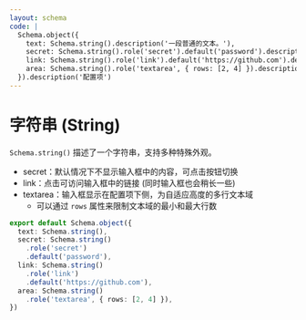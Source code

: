 ```yaml
---
layout: schema
code: |
  Schema.object({
    text: Schema.string().description('一段普通的文本。'),
    secret: Schema.string().role('secret').default('password').description('请输入密码。'),
    link: Schema.string().role('link').default('https://github.com').description('点击访问链接。'),
    area: Schema.string().role('textarea', { rows: [2, 4] }).description('在下方输入多行文本。'),
  }).description('配置项')
---
```


# 字符串 (String)

`Schema.string()` 描述了一个字符串，支持多种特殊外观。

- secret：默认情况下不显示输入框中的内容，可点击按钮切换
- link：点击可访问输入框中的链接 (同时输入框也会稍长一些)
- textarea：输入框显示在配置项下侧，为自适应高度的多行文本域
  - 可以通过 `rows` 属性来限制文本域的最小和最大行数

```ts
export default Schema.object({
  text: Schema.string(),
  secret: Schema.string()
    .role('secret')
    .default('password'),
  link: Schema.string()
    .role('link')
    .default('https://github.com'),
  area: Schema.string()
    .role('textarea', { rows: [2, 4] }),
})
```
